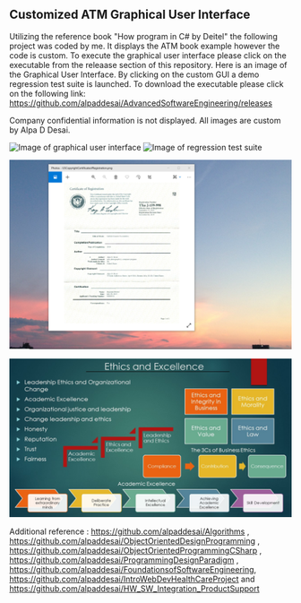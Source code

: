 ## Customized ATM Graphical User Interface 

Utilizing the reference book "How program in C# by Deitel" the following project was coded by me.  It displays the ATM book example however the code is custom.   To execute the graphical user interface please click on the executable from the releaase section of this repository. Here is an image of the Graphical User Interface. By clicking on the custom GUI a demo regression test suite is launched. 
To download the executable please click on the following link: https://github.com/alpaddesai/AdvancedSoftwareEngineering/releases

Company confidential information is not displayed. All images are custom by Alpa D Desai. 

![Image of graphical user interface](ATMGUIImage.jpg)  ![Image of regression test suite](RegressionTestSuiteImage.jpg)

![image](USCopyrightCertificate.png)

![image](Ethics.jpg)

Additional reference : https://github.com/alpaddesai/Algorithms , https://github.com/alpaddesai/ObjectOrientedDesignProgramming , https://github.com/alpaddesai/ObjectOrientedProgrammingCSharp , https://github.com/alpaddesai/ProgrammingDesignParadigm ,  https://github.com/alpaddesai/FoundationsofSoftwareEngineering, https://github.com/alpaddesai/IntroWebDevHealthCareProject and https://github.com/alpaddesai/HW_SW_Integration_ProductSupport 
